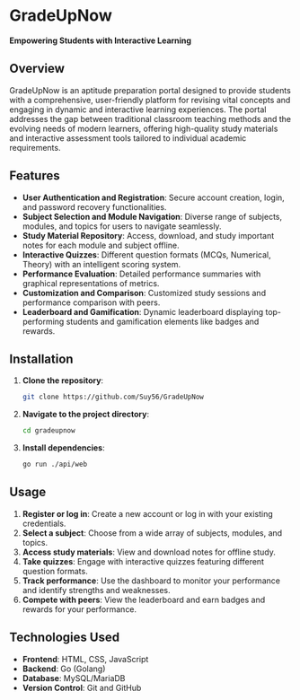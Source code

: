 # GradeUpNow

**Empowering Students with Interactive Learning**

## Overview

GradeUpNow is an aptitude preparation portal designed to provide students with a comprehensive, user-friendly platform for revising vital concepts and engaging in dynamic and interactive learning experiences. The portal addresses the gap between traditional classroom teaching methods and the evolving needs of modern learners, offering high-quality study materials and interactive assessment tools tailored to individual academic requirements.

## Features

- **User Authentication and Registration**: Secure account creation, login, and password recovery functionalities.
- **Subject Selection and Module Navigation**: Diverse range of subjects, modules, and topics for users to navigate seamlessly.
- **Study Material Repository**: Access, download, and study important notes for each module and subject offline.
- **Interactive Quizzes**: Different question formats (MCQs, Numerical, Theory) with an intelligent scoring system.
- **Performance Evaluation**: Detailed performance summaries with graphical representations of metrics.
- **Customization and Comparison**: Customized study sessions and performance comparison with peers.
- **Leaderboard and Gamification**: Dynamic leaderboard displaying top-performing students and gamification elements like badges and rewards.

## Installation

1. **Clone the repository**:
    ```bash
    git clone https://github.com/Suy56/GradeUpNow
    ```
2. **Navigate to the project directory**:
    ```bash
    cd gradeupnow
    ```
3. **Install dependencies**:
    ```bash
    go run ./api/web
    ```


## Usage

1. **Register or log in**: Create a new account or log in with your existing credentials.
2. **Select a subject**: Choose from a wide array of subjects, modules, and topics.
3. **Access study materials**: View and download notes for offline study.
4. **Take quizzes**: Engage with interactive quizzes featuring different question formats.
5. **Track performance**: Use the dashboard to monitor your performance and identify strengths and weaknesses.
6. **Compete with peers**: View the leaderboard and earn badges and rewards for your performance.

## Technologies Used

- **Frontend**: HTML, CSS, JavaScript
- **Backend**: Go (Golang)
- **Database**: MySQL/MariaDB
- **Version Control**: Git and GitHub

